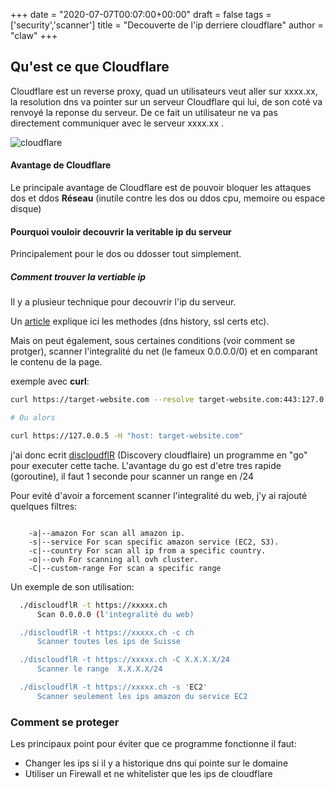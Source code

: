 +++
date = "2020-07-07T00:07:00+00:00"
draft = false
tags = ['security','scanner']
title = "Decouverte de l'ip derriere cloudflare"
author = "claw"
+++


## Qu'est ce que Cloudflare

Cloudflare est un reverse proxy, quad un utilisateurs veut aller sur xxxx.xx, la resolution dns va pointer sur un serveur Cloudflare qui lui, de son coté va renvoyé la reponse du serveur.
De ce fait un utilisateur ne va pas directement communiquer avec le serveur xxxx.xx .

![cloudflare](/img/cloudflare.png)

#### Avantage de Cloudflare

Le principale avantage de Cloudflare est de pouvoir bloquer les attaques dos et ddos **Réseau** (inutile contre les dos ou ddos cpu, memoire ou espace disque)


#### Pourquoi vouloir decouvrir la veritable ip du serveur

Principalement pour le dos ou ddosser tout simplement.

##### Comment trouver la vertiable ip

Il y a plusieur technique pour decouvrir l'ip du serveur.

Un [article](https://www.secjuice.com/finding-real-ips-of-origin-servers-behind-cloudflare-or-tor/) explique ici les methodes (dns history, ssl certs etc).


Mais on peut également, sous certaines conditions (voir comment se protger), scanner l'integralité du net (le fameux 0.0.0.0/0) et en comparant le contenu de la page.

exemple avec **curl**:

```sh
curl https://target-website.com --resolve target-website.com:443:127.0.0.5

# Ou alors 

curl https://127.0.0.5 -H "host: target-website.com"
```

j'ai donc ecrit [discloudflR](https://yourlabs.io/drClaw/discloudflr) (Discovery cloudflaire) un programme en "go" pour executer cette tache.
L'avantage du go est d'etre tres rapide (goroutine), il faut 1 seconde pour scanner un range en /24 

Pour evité d'avoir a forcement scanner l'integralité du web, j'y ai rajouté quelques filtres:

```

    -a|--amazon For scan all amazon ip.
    -s|--service For scan specific amazon service (EC2, S3).
    -c|--country For scan all ip from a specific country.
    -o|--ovh For scanning all ovh cluster.
    -C|--custom-range For scan a specific range

```

Un exemple de son utilisation:

```sh
  ./discloudflR -t https://xxxxx.ch
      Scan 0.0.0.0 (l'integralité du web)

  ./discloudflR -t https://xxxxx.ch -c ch
      Scanner toutes les ips de Suisse

  ./discloudflR -t https://xxxxx.ch -C X.X.X.X/24
      Scanner le range  X.X.X.X/24

  ./discloudflR -t https://xxxxx.ch -s 'EC2'
      Scanner seulement les ips amazon du service EC2
``` 


### Comment se proteger

Les principaux point pour éviter que ce programme fonctionne il faut:

- Changer les ips si il y a historique dns qui pointe sur le domaine
- Utiliser un Firewall et ne whitelister que les ips de cloudflare 
